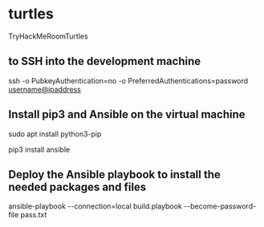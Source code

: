 # turtles
TryHackMeRoomTurtles

## to SSH into the development machine
ssh -o PubkeyAuthentication=no -o PreferredAuthentications=password <username@ipaddress>

## Install pip3 and Ansible on the virtual machine

sudo apt install python3-pip

pip3 install ansible

## Deploy the Ansible playbook to install the needed packages and files

ansible-playbook --connection=local build.playbook --become-password-file pass.txt
